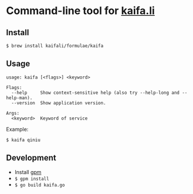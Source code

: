 # Command-line tool for [kaifa.li](http://kaifa.li)

## Install

```shell
$ brew install kaifali/formulae/kaifa
```

## Usage

```shell
usage: kaifa [<flags>] <keyword>

Flags:
  --help     Show context-sensitive help (also try --help-long and --help-man).
  --version  Show application version.

Args:
  <keyword>  Keyword of service
```

Example:

```shell
$ kaifa qiniu
```

## Development

* Install [gpm](https://github.com/pote/gpm)
* `$ gpm install`
* `$ go build kaifa.go`
